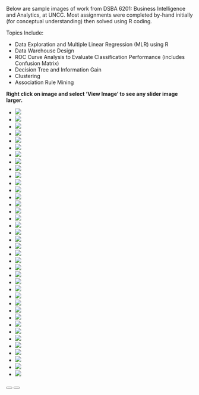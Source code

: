 Below are sample images of work from DSBA 6201: Business Intelligence and Analytics, at UNCC.
Most assignments were completed by-hand initially (for conceptual understanding) then solved using R coding. 

Topics Include:

* Data Exploration and Multiple Linear Regression (MLR) using R
* Data Warehouse Design
* ROC Curve Analysis to Evaluate Classification Performance (includes Confusion Matrix)
* Decision Tree and Information Gain
* Clustering
* Association Rule Mining

**Right click on image and select ‘View Image’ to see any slider image larger.**
   <section style="position:relative">
        <div class="blogGlide fullWidth gliderMargin">
        <div class="glide__track" data-glide-el="track">
          <ul class="glide__slides">
            <li class="glide__slide">
              <img src="../assets/img/theme/6201assignments2019_Page_01.png">
            </li>
            <li class="glide__slide">
              <img src="../assets/img/theme/6201assignments2019_Page_02.png">
            </li>
            <li class="glide__slide">
              <img src="../assets/img/theme/6201assignments2019_Page_03.png">
            </li>
            <li class="glide__slide">
              <img src="../assets/img/theme/6201assignments2019_Page_04.png">
            </li>
            <li class="glide__slide">
              <img src="../assets/img/theme/6201assignments2019_Page_05.png">
            </li>
             <li class="glide__slide">
              <img src="../assets/img/theme/6201assignments2019_Page_06.png">
            </li>
            <li class="glide__slide">
              <img src="../assets/img/theme/6201assignments2019_Page_07.png">
            </li>
              <li class="glide__slide">
              <img src="../assets/img/theme/6201assignments2019_Page_08.png">
            </li>
            <li class="glide__slide">
              <img src="../assets/img/theme/6201assignments2019_Page_09.png">
            </li>
            <li class="glide__slide">
              <img src="../assets/img/theme/6201assignments2019_Page_11.png">
            </li>
            <li class="glide__slide">
              <img src="../assets/img/theme/6201assignments2019_Page_12.png">
            </li>
            <li class="glide__slide">
              <img src="../assets/img/theme/6201assignments2019_Page_13.png">
            </li>
            <li class="glide__slide">
              <img src="../assets/img/theme/6201assignments2019_Page_14.png">
            </li>
            <li class="glide__slide">
              <img src="../assets/img/theme/6201assignments2019_Page_15.png">
            </li>
             <li class="glide__slide">
              <img src="../assets/img/theme/6201assignments2019_Page_16.png">
            </li>
            <li class="glide__slide">
              <img src="../assets/img/theme/6201assignments2019_Page_17.png">
            </li>
            <li class="glide__slide">
              <img src="../assets/img/theme/6201assignments2019_Page_18.png">
            </li>
            <li class="glide__slide">
              <img src="../assets/img/theme/6201assignments2019_Page_19.png">
            </li>
            <li class="glide__slide">
              <img src="../assets/img/theme/6201assignments2019_Page_20.png">
            </li>
            <li class="glide__slide">
              <img src="../assets/img/theme/6201assignments2019_Page_21.png">
            </li>
            <li class="glide__slide">
              <img src="../assets/img/theme/6201assignments2019_Page_22.png">
            </li>
            <li class="glide__slide">
              <img src="../assets/img/theme/6201assignments2019_Page_23.png">
            </li>
            <li class="glide__slide">
              <img src="../assets/img/theme/6201assignments2019_Page_24.png">
            </li>
            <li class="glide__slide">
              <img src="../assets/img/theme/6201assignments2019_Page_32.png">
            </li>
             <li class="glide__slide">
              <img src="../assets/img/theme/6201assignments2019_Page_33.png">
            </li>
            <li class="glide__slide">
              <img src="../assets/img/theme/6201assignments2019_Page_34.png">
            </li>
             <li class="glide__slide">
              <img src="../assets/img/theme/6201assignments2019_Page_35.png">
            </li>
            <li class="glide__slide">
              <img src="../assets/img/theme/6201assignments2019_Page_36.png">
            </li>
            <li class="glide__slide">
              <img src="../assets/img/theme/6201assignments2019_Page_37.png">
            </li>
            <li class="glide__slide">
              <img src="../assets/img/theme/6201assignments2019_Page_38.png">
            </li>
            <li class="glide__slide">
              <img src="../assets/img/theme/6201assignments2019_Page_39.png">
            </li>
             <li class="glide__slide">
              <img src="../assets/img/theme/6201assignments2019_Page_40.png">
            </li>
            <li class="glide__slide">
              <img src="../assets/img/theme/6201assignments2019_Page_41.png">
            </li>
            <li class="glide__slide">
              <img src="../assets/img/theme/6201assignments2019_Page_43.png">
            </li>
             <li class="glide__slide">
              <img src="../assets/img/theme/6201assignments2019_Page_45.png">
            </li>
            <li class="glide__slide">
              <img src="../assets/img/theme/6201assignments2019_Page_46.png">
            </li>
            <li class="glide__slide">
              <img src="../assets/img/theme/6201assignments2019_Page_47.png">
            </li>
            <li class="glide__slide">
              <img src="../assets/img/theme/6201assignments2019_Page_48.png">
            </li>
         </ul>
        </div>
        <div class="glide__arrows d-flex justify-content-center mt-4 position-static" data-glide-el="controls">
          <button class="glide__arrow text-default position-static" data-glide-dir="<"><i class="ni ni-bold-left"></i></button>
          <button class="glide__arrow text-default position-static" data-glide-dir=">"><i class="ni ni-bold-right"></i></button>
        </div>
      </div>
    </section>
